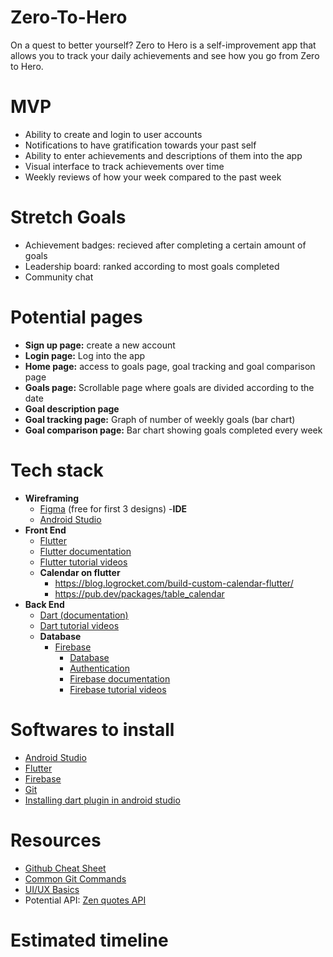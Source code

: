 # Zero-To-Hero
On a quest to better yourself? Zero to Hero is a self-improvement app that allows you to track your daily achievements and see how you go from Zero to Hero.
# MVP
- Ability to create and login to user accounts
- Notifications to have gratification towards your past self
- Ability to enter achievements and descriptions of them into the app
- Visual interface to track achievements over time
- Weekly reviews of how your week compared to the past week
# Stretch Goals
- Achievement badges: recieved after completing a certain amount of goals
- Leadership board: ranked according to most goals completed
- Community chat

# Potential pages
- **Sign up page:** create a new account 
- **Login page:** Log into the app
- **Home page:** access to goals page, goal tracking and goal comparison page
- **Goals page:** Scrollable page where goals are divided according to the date
- **Goal description page**
- **Goal tracking page:** Graph of number of weekly goals (bar chart) 
- **Goal comparison page:** Bar chart showing goals completed every week 

# Tech stack 
- **Wireframing**
	- [Figma](https://www.figma.com/) (free for first 3 designs)
-**IDE**
	- [Android Studio](https://developer.android.com/studio?gclid=Cj0KCQiAxoiQBhCRARIsAPsvo-yl-zEGMYnE2H1_PJZQMvudKSY3U1iiPy5cmF2PwEhmlE87lvaQ5uoaAorlEALw_wcB&gclsrc=aw.ds)
- **Front End**
  - [Flutter](https://flutter.dev/?gclid=Cj0KCQiAxoiQBhCRARIsAPsvo-zGaFM6P6YG1-54NiVGF6JLnKc-79a1eIf2JQSNSgkplyq2sfDSvJwaAr2WEALw_wcB&gclsrc=aw.ds)
  - [Flutter documentation](https://docs.flutter.dev/)
  - [Flutter tutorial videos](https://www.youtube.com/watch?v=1ukSR1GRtMU&list=PL4cUxeGkcC9jLYyp2Aoh6hcWuxFDX6PBJ)
  - **Calendar on flutter**
	- https://blog.logrocket.com/build-custom-calendar-flutter/
	- https://pub.dev/packages/table_calendar
- **Back End**
  - [Dart (documentation)](https://dart.dev/tutorials)
  - [Dart tutorial videos](https://www.youtube.com/watch?v=5rtujDjt50I&list=PLlxmoA0rQ-LyHW9voBdNo4gEEIh0SjG-q)
  - **Database**
  	- [Firebase](https://firebase.google.com)
  	  - [Database](https://firebase.google.com/docs/database)
  	  - [Authentication](https://firebase.google.com/docs/auth)
  	  - [Firebase documentation](https://firebase.google.com/docs)
  	  - [Firebase tutorial videos](https://www.youtube.com/watch?v=9kRgVxULbag)
 
 # Softwares to install
 - [Android Studio](https://developer.android.com/studio)
 - [Flutter](https://docs.flutter.dev/get-started/install)
 - [Firebase](https://firebase.google.com/docs/cli)
 - [Git](https://git-scm.com/downloads)
 - [Installing dart plugin in android studio](https://o7planning.org/12819/install-dart-plugin-for-android-studio)
 
 # Resources
 - [Github Cheat Sheet](https://education.github.com/git-cheat-sheet-education.pdf)
 - [Common Git Commands](https://drive.google.com/file/d/1OddwoSvNJ3dQuEBw3RERieMXmOicif9_/view)
 - [UI/UX Basics](https://www.uxpin.com/studio/blog/guide-design-consistency-best-practices-ui-ux-designers/)
 - Potential API: [Zen quotes API](https://zenquotes.io/)
 
 # Estimated timeline 
